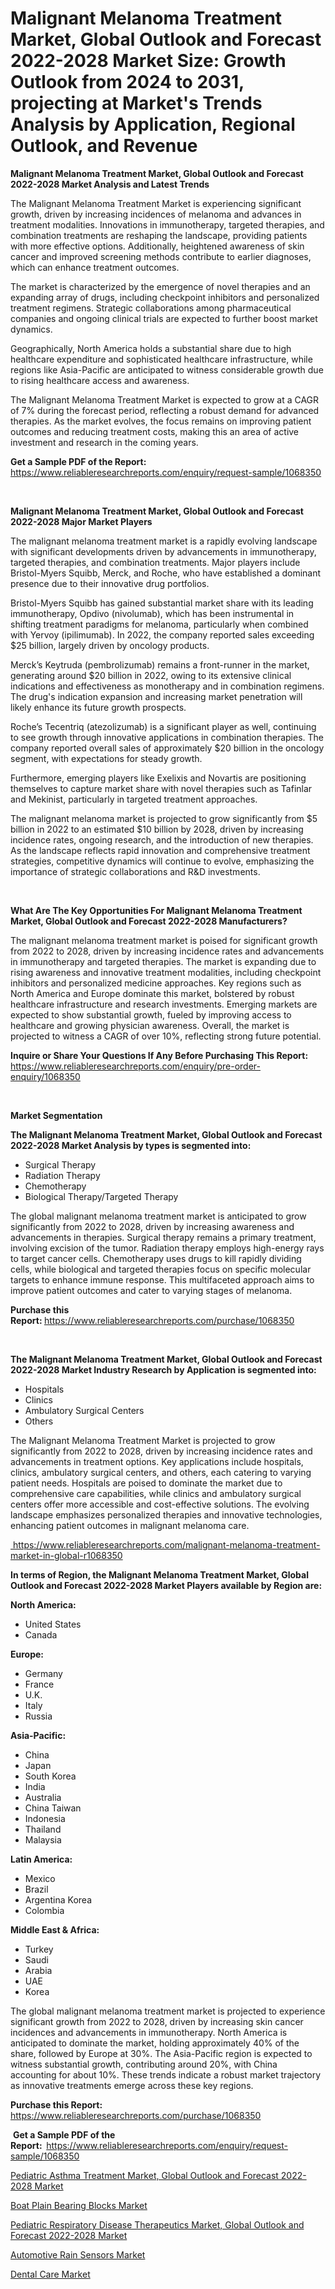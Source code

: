 <p><h1>Malignant Melanoma Treatment Market, Global Outlook and Forecast 2022-2028 Market Size: Growth Outlook from 2024 to 2031, projecting at Market's Trends Analysis by Application, Regional Outlook, and Revenue</h1></p><p><strong>Malignant Melanoma Treatment Market, Global Outlook and Forecast 2022-2028 Market Analysis and Latest Trends</strong></p>
<p><p>The Malignant Melanoma Treatment Market is experiencing significant growth, driven by increasing incidences of melanoma and advances in treatment modalities. Innovations in immunotherapy, targeted therapies, and combination treatments are reshaping the landscape, providing patients with more effective options. Additionally, heightened awareness of skin cancer and improved screening methods contribute to earlier diagnoses, which can enhance treatment outcomes.</p><p>The market is characterized by the emergence of novel therapies and an expanding array of drugs, including checkpoint inhibitors and personalized treatment regimens. Strategic collaborations among pharmaceutical companies and ongoing clinical trials are expected to further boost market dynamics.</p><p>Geographically, North America holds a substantial share due to high healthcare expenditure and sophisticated healthcare infrastructure, while regions like Asia-Pacific are anticipated to witness considerable growth due to rising healthcare access and awareness.</p><p>The Malignant Melanoma Treatment Market is expected to grow at a CAGR of 7% during the forecast period, reflecting a robust demand for advanced therapies. As the market evolves, the focus remains on improving patient outcomes and reducing treatment costs, making this an area of active investment and research in the coming years.</p></p>
<p><strong>Get a Sample PDF of the Report:&nbsp;</strong> <a href="https://www.reliableresearchreports.com/enquiry/request-sample/1068350?utm_campaign=83&utm_medium=2&utm_source=Github&utm_content=ia&utm_term=03122024&utm_id=malignant-melanoma-treatment-market-global-outlook-and-forecast-2022-2028">https://www.reliableresearchreports.com/enquiry/request-sample/1068350</a></p>
<p>&nbsp;</p>
<p><strong>Malignant Melanoma Treatment Market, Global Outlook and Forecast 2022-2028 Major Market Players</strong></p>
<p><p>The malignant melanoma treatment market is a rapidly evolving landscape with significant developments driven by advancements in immunotherapy, targeted therapies, and combination treatments. Major players include Bristol-Myers Squibb, Merck, and Roche, who have established a dominant presence due to their innovative drug portfolios.</p><p>Bristol-Myers Squibb has gained substantial market share with its leading immunotherapy, Opdivo (nivolumab), which has been instrumental in shifting treatment paradigms for melanoma, particularly when combined with Yervoy (ipilimumab). In 2022, the company reported sales exceeding $25 billion, largely driven by oncology products.</p><p>Merck’s Keytruda (pembrolizumab) remains a front-runner in the market, generating around $20 billion in 2022, owing to its extensive clinical indications and effectiveness as monotherapy and in combination regimens. The drug's indication expansion and increasing market penetration will likely enhance its future growth prospects.</p><p>Roche’s Tecentriq (atezolizumab) is a significant player as well, continuing to see growth through innovative applications in combination therapies. The company reported overall sales of approximately $20 billion in the oncology segment, with expectations for steady growth.</p><p>Furthermore, emerging players like Exelixis and Novartis are positioning themselves to capture market share with novel therapies such as Tafinlar and Mekinist, particularly in targeted treatment approaches.</p><p>The malignant melanoma market is projected to grow significantly from $5 billion in 2022 to an estimated $10 billion by 2028, driven by increasing incidence rates, ongoing research, and the introduction of new therapies. As the landscape reflects rapid innovation and comprehensive treatment strategies, competitive dynamics will continue to evolve, emphasizing the importance of strategic collaborations and R&D investments.</p></p>
<p>&nbsp;</p>
<p><strong>What Are The Key Opportunities For Malignant Melanoma Treatment Market, Global Outlook and Forecast 2022-2028 Manufacturers?</strong></p>
<p><p>The malignant melanoma treatment market is poised for significant growth from 2022 to 2028, driven by increasing incidence rates and advancements in immunotherapy and targeted therapies. The market is expanding due to rising awareness and innovative treatment modalities, including checkpoint inhibitors and personalized medicine approaches. Key regions such as North America and Europe dominate this market, bolstered by robust healthcare infrastructure and research investments. Emerging markets are expected to show substantial growth, fueled by improving access to healthcare and growing physician awareness. Overall, the market is projected to witness a CAGR of over 10%, reflecting strong future potential.</p></p>
<p><strong>Inquire or Share Your Questions If Any Before Purchasing This Report:</strong> <a href="https://www.reliableresearchreports.com/enquiry/pre-order-enquiry/1068350?utm_campaign=83&utm_medium=2&utm_source=Github&utm_content=ia&utm_term=03122024&utm_id=malignant-melanoma-treatment-market-global-outlook-and-forecast-2022-2028">https://www.reliableresearchreports.com/enquiry/pre-order-enquiry/1068350</a></p>
<p>&nbsp;</p>
<p><strong>Market Segmentation</strong></p>
<p><strong>The Malignant Melanoma Treatment Market, Global Outlook and Forecast 2022-2028 Market Analysis by types is segmented into:</strong></p>
<p><ul><li>Surgical Therapy</li><li>Radiation Therapy</li><li>Chemotherapy</li><li>Biological Therapy/Targeted Therapy</li></ul></p>
<p><p>The global malignant melanoma treatment market is anticipated to grow significantly from 2022 to 2028, driven by increasing awareness and advancements in therapies. Surgical therapy remains a primary treatment, involving excision of the tumor. Radiation therapy employs high-energy rays to target cancer cells. Chemotherapy uses drugs to kill rapidly dividing cells, while biological and targeted therapies focus on specific molecular targets to enhance immune response. This multifaceted approach aims to improve patient outcomes and cater to varying stages of melanoma.</p></p>
<p><strong>Purchase this Report:&nbsp;</strong><a href="https://www.reliableresearchreports.com/purchase/1068350?utm_campaign=83&utm_medium=2&utm_source=Github&utm_content=ia&utm_term=03122024&utm_id=malignant-melanoma-treatment-market-global-outlook-and-forecast-2022-2028">https://www.reliableresearchreports.com/purchase/1068350</a></p>
<p>&nbsp;</p>
<p><strong>The Malignant Melanoma Treatment Market, Global Outlook and Forecast 2022-2028 Market Industry Research by Application is segmented into:</strong></p>
<p><ul><li>Hospitals</li><li>Clinics</li><li>Ambulatory Surgical Centers</li><li>Others</li></ul></p>
<p><p>The Malignant Melanoma Treatment Market is projected to grow significantly from 2022 to 2028, driven by increasing incidence rates and advancements in treatment options. Key applications include hospitals, clinics, ambulatory surgical centers, and others, each catering to varying patient needs. Hospitals are poised to dominate the market due to comprehensive care capabilities, while clinics and ambulatory surgical centers offer more accessible and cost-effective solutions. The evolving landscape emphasizes personalized therapies and innovative technologies, enhancing patient outcomes in malignant melanoma care.</p></p>
<p><a href="https://www.reliableresearchreports.com/malignant-melanoma-treatment-market-in-global-r1068350?utm_campaign=83&utm_medium=2&utm_source=Github&utm_content=ia&utm_term=03122024&utm_id=malignant-melanoma-treatment-market-global-outlook-and-forecast-2022-2028">&nbsp;https://www.reliableresearchreports.com/malignant-melanoma-treatment-market-in-global-r1068350</a></p>
<p><strong>In terms of Region, the Malignant Melanoma Treatment Market, Global Outlook and Forecast 2022-2028 Market Players available by Region are:</strong></p>
<p>
    <p> <strong> North America: </strong>
        <ul>
            <li>United States</li>
            <li>Canada</li>
        </ul>
        </p> 
    <p> <strong> Europe: </strong>
        <ul>
            <li>Germany</li>
            <li>France</li>
            <li>U.K.</li>
            <li>Italy</li>
            <li>Russia</li>
        </ul>
        </p> 
    <p> <strong> Asia-Pacific: </strong>
        <ul>
            <li>China</li>
            <li>Japan</li>
            <li>South Korea</li>
            <li>India</li>
            <li>Australia</li>
            <li>China Taiwan</li>
            <li>Indonesia</li>
            <li>Thailand</li>
            <li>Malaysia</li>
        </ul>
        </p> 
    <p> <strong> Latin America: </strong>
        <ul>
            <li>Mexico</li>
            <li>Brazil</li>
            <li>Argentina Korea</li>
            <li>Colombia</li>
        </ul>
        </p> 
    <p> <strong> Middle East & Africa: </strong>
        <ul>
            <li>Turkey</li>
            <li>Saudi</li>
            <li>Arabia</li>
            <li>UAE</li>
            <li>Korea</li>
        </ul>
    </p>
    </p>
<p><p>The global malignant melanoma treatment market is projected to experience significant growth from 2022 to 2028, driven by increasing skin cancer incidences and advancements in immunotherapy. North America is anticipated to dominate the market, holding approximately 40% of the share, followed by Europe at 30%. The Asia-Pacific region is expected to witness substantial growth, contributing around 20%, with China accounting for about 10%. These trends indicate a robust market trajectory as innovative treatments emerge across these key regions.</p></p>
<p><strong>Purchase this Report: </strong><a href="https://www.reliableresearchreports.com/purchase/1068350?utm_campaign=83&utm_medium=2&utm_source=Github&utm_content=ia&utm_term=03122024&utm_id=malignant-melanoma-treatment-market-global-outlook-and-forecast-2022-2028">https://www.reliableresearchreports.com/purchase/1068350</a></p>
<p>&nbsp;<strong>Get a Sample PDF of the Report:&nbsp;&nbsp;</strong><a href="https://www.reliableresearchreports.com/enquiry/request-sample/1068350?utm_campaign=83&utm_medium=2&utm_source=Github&utm_content=ia&utm_term=03122024&utm_id=malignant-melanoma-treatment-market-global-outlook-and-forecast-2022-2028">https://www.reliableresearchreports.com/enquiry/request-sample/1068350</a></p>
<p><strong></strong></p>
<p><p><a href="https://github.com/tona7vba/Market-Research-Report-List-1/blob/main/pediatric-asthma-treatment-market-global-outlook-and-forecast-2022-2028-market.md?utm_campaign=83&utm_medium=2&utm_source=Github&utm_content=ia&utm_term=03122024&utm_id=malignant-melanoma-treatment-market-global-outlook-and-forecast-2022-2028">Pediatric Asthma Treatment Market, Global Outlook and Forecast 2022-2028 Market</a></p><p><a href="https://issuu.com/reportprime-2/docs/boat-plain-bearing-blocks-market-size-2030.pptx?utm_campaign=83&utm_medium=2&utm_source=Github&utm_content=ia&utm_term=03122024&utm_id=malignant-melanoma-treatment-market-global-outlook-and-forecast-2022-2028">Boat Plain Bearing Blocks Market</a></p><p><a href="https://github.com/dringals/Market-Research-Report-List-6/blob/main/pediatric-respiratory-disease-therapeutics-market-global-outlook-and-forecast-2022-2028-market.md?utm_campaign=83&utm_medium=2&utm_source=Github&utm_content=ia&utm_term=03122024&utm_id=malignant-melanoma-treatment-market-global-outlook-and-forecast-2022-2028">Pediatric Respiratory Disease Therapeutics Market, Global Outlook and Forecast 2022-2028 Market</a></p><p><a href="https://www.linkedin.com/pulse/automotive-rain-sensors-industry-sector-new-technologies-market-5dlnf?utm_campaign=83&utm_medium=2&utm_source=Github&utm_content=ia&utm_term=03122024&utm_id=malignant-melanoma-treatment-market-global-outlook-and-forecast-2022-2028">Automotive Rain Sensors Market</a></p><p><a href="https://www.linkedin.com/pulse/dental-care-market-projected-significant-growth-competition-y8uue?utm_campaign=83&utm_medium=2&utm_source=Github&utm_content=ia&utm_term=03122024&utm_id=malignant-melanoma-treatment-market-global-outlook-and-forecast-2022-2028">Dental Care Market</a></p></p>